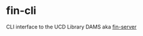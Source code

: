 # fin-cli
CLI interface to the UCD Library DAMS aka [fin-server](https://github.com/UCDavisLibrary/fin-server)
